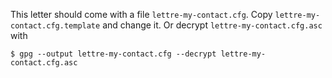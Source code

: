 This letter should come with a file `lettre-my-contact.cfg`. Copy `lettre-my-contact.cfg.template` and change it. Or decrypt `lettre-my-contact.cfg.asc` with

```shell-session
$ gpg --output lettre-my-contact.cfg --decrypt lettre-my-contact.cfg.asc
```

